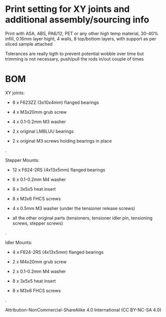 
# Print setting for XY joints and additional assembly/sourcing info
Print with ASA, ABS, PA6/12, PET or any other high temp material, 30-40% infill, 0.16mm layer hight, 4 walls, 8 top/bottom layers, with support as per sliced sample attached 

Tolerances are really tigth to prevent potential wobble over time but trimming is not necessary, push/pull the rods in/out couple of times   

# BOM
XY joints:

- 8 x F623ZZ (3x10x4mm) flanged bearings

- 4 x M3x20mm grub screw

- 4 x 0.1-0.2mm M3 washer

- 2 x original LM8LUU bearings

- 2 x original M3 screws holding bearings in place


.

Stepper Mounts:

- 12 x F624-2RS (4x13x5mm) flanged bearings

- 6 x 0.1-0.2mm M4 washer

- 8 x 3x5x5 heat insert

- 8 x M3x6 FHCS screws

- 4 x 0.5mm M3 washer (under the tensioner release screws)

- all the other original parts (tensioners, tensioner idler pin, tensioning screws, stepper screws)


.

Idler Mounts:

- 4 x F624-2RS (4x13x5mm) flanged bearings

- 2 x M4x20mm grub screw

- 2 x 0.1-0.2mm M4 washer

- 8 x 3x5x5 heat insert

- 8 x M3x6 FHCS screws


.

Attribution-NonCommercial-ShareAlike 4.0 International (CC BY-NC-SA 4.0)



